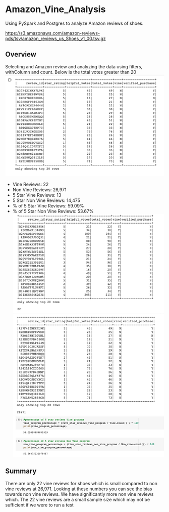 # Amazon_Vine_Analysis
Using PySpark and Postgres to analyze Amazon reviews of shoes.

https://s3.amazonaws.com/amazon-reviews-pds/tsv/amazon_reviews_us_Shoes_v1_00.tsv.gz

## Overview
Selecting and Amazon review and analyzing the data using filters, withColumn and count.
Below is the total votes greater than 20
![Votes greater than 20](https://github.com/AmirO8/Amazon_Vine_Analysis/blob/main/Resources/Votes%20greater%20than%2020.png)

- Vine Reviews: 22
- Non Vine Reviews: 26,971
- 5 Star Vine Reviews: 13 
- 5 Star Non Vine Reviews: 14,475
- % of 5 Star Vine Reviews: 59.09%
- % of 5 Star Non Vine Reviews: 53.67%
![Vine Count](https://github.com/AmirO8/Amazon_Vine_Analysis/blob/main/Resources/Vine%20Count.png)
![Non Vine Count](https://github.com/AmirO8/Amazon_Vine_Analysis/blob/main/Resources/Non%20Vine%20Count.png)
![Percentages](https://github.com/AmirO8/Amazon_Vine_Analysis/blob/main/Resources/Percentages.png)

## Summary

There are only 22 vine reviews for shoes which is small compared to non vine reviews at 26,971. Looking at these numbers you can see the bias towards non vine reviews. We have significantly more non vine reviews which. The 22 vine reviews are a small sample size which may not be sufficient if we were to run a test

